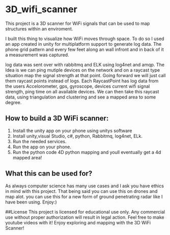 # 3D_wifi_scanner
This project is a 3D scanner for WiFi signals that can be used to map structures within an enviroment.

I built this thing to visualize how WiFi moves through space. To do so I used an app created in unity for multiplatform support to generate log data. The phone grid pattern and every few feet along an wall infront and in back of it a measurement was captured.

log data was sent over with rabbitmq and ELK using log4net and amqp. 
The Idea is we can ping mutiple devices on the network and on a raycast type situation map the signal strength at that point.
Going forward we will just call them raycast points instead of logs. 
Each RaycastPoint has log data from the users Accelorometer, gps, gyroscope, devices current wifi signal strength, ping time on all available devices. 
We can then take this raycast data, using triangulation and clustering and see a mapped area to some degree. 



## How to build a 3D WiFi scanner:
1. Install the unity app on your phone using unitys software
2. Install unity,visual Studio, c#, python, Rabbitmq, log4net, ELk. 
3. Run the needed services. 
4. Run the app on your phone.
5. Run the python code 4D python mapping and youll eventually get a 4d mapped area! 


## What this can be used for?
As always computer science has many use cases and I ask you have ethics in mind with this project. 
That being said you can use this on drones and map alot. 
you can use this for a new form of ground penetrating radar like I have been using. 
Enjoy:) 

##License
This project is licensed for educational use only.
Any commercial use without proper authorization will result in legal action.
Feel free to make youtube videos with it! 
Enjoy exploring and mapping with the 3D WiFi Scanner!